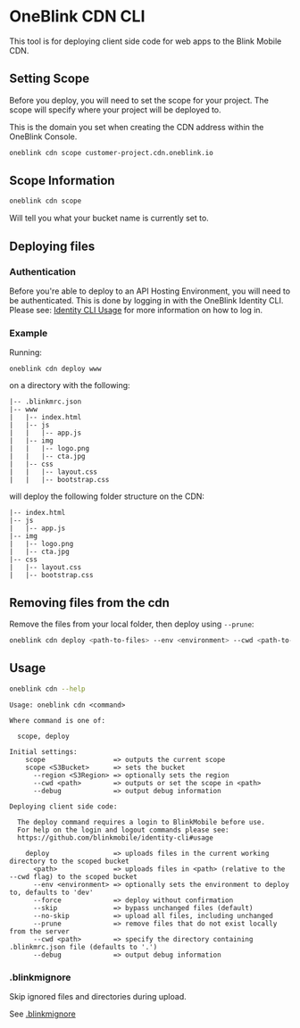 # OneBlink CDN CLI

This tool is for deploying client side code for web apps to the Blink Mobile CDN.

## Setting Scope

Before you deploy, you will need to set the scope for your project. The scope will specify where your project will be deployed to.

This is the domain you set when creating the CDN address within the OneBlink Console.

```sh
oneblink cdn scope customer-project.cdn.oneblink.io
```

## Scope Information

```sh
oneblink cdn scope
```

Will tell you what your bucket name is currently set to.

## Deploying files

### Authentication

Before you're able to deploy to an API Hosting Environment, you will need to be authenticated. This is done by logging in with the OneBlink Identity CLI. Please see: [Identity CLI Usage](https://github.com/blinkmobile/identity-cli#usage) for more information on how to log in.

### Example

Running:

```
oneblink cdn deploy www
```

on a directory with the following:

```
|-- .blinkmrc.json
|-- www
|   |-- index.html
|   |-- js
|   |   |-- app.js
|   |-- img
|   |   |-- logo.png
|   |   |-- cta.jpg
|   |-- css
|   |   |-- layout.css
|   |   |-- bootstrap.css
```

will deploy the following folder structure on the CDN:

```
|-- index.html
|-- js
|   |-- app.js
|-- img
|   |-- logo.png
|   |-- cta.jpg
|-- css
|   |-- layout.css
|   |-- bootstrap.css
```

## Removing files from the cdn

Remove the files from your local folder, then deploy using `--prune`:

```sh
oneblink cdn deploy <path-to-files> --env <environment> --cwd <path-to-project> --prune
```

## Usage

```sh
oneblink cdn --help
```

```
Usage: oneblink cdn <command>

Where command is one of:

  scope, deploy

Initial settings:
    scope                 => outputs the current scope
    scope <S3Bucket>      => sets the bucket
      --region <S3Region> => optionally sets the region
      --cwd <path>        => outputs or set the scope in <path>
      --debug             => output debug information

Deploying client side code:

  The deploy command requires a login to BlinkMobile before use.
  For help on the login and logout commands please see:
  https://github.com/blinkmobile/identity-cli#usage

    deploy                => uploads files in the current working directory to the scoped bucket
      <path>              => uploads files in <path> (relative to the --cwd flag) to the scoped bucket
      --env <environment> => optionally sets the environment to deploy to, defaults to 'dev'
      --force             => deploy without confirmation
      --skip              => bypass unchanged files (default)
      --no-skip           => upload all files, including unchanged
      --prune             => remove files that do not exist locally from the server
      --cwd <path>        => specify the directory containing .blinkmrc.json file (defaults to '.')
      --debug             => output debug information
```

### .blinkmignore

Skip ignored files and directories during upload.

See [.blinkmignore](https://github.com/blinkmobile/aws-s3.js#blinkmignore)
